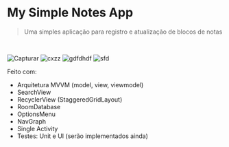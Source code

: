 # My Simple Notes App

> Uma simples aplicação para registro e atualização de blocos de notas
<br>

![Capturar](https://user-images.githubusercontent.com/53324891/220197001-1f8cccc4-5158-4acb-94b2-0d4150ef4130.JPG)
![cxzz](https://user-images.githubusercontent.com/53324891/220197080-6004654b-c548-4b9d-b478-69100d33ae36.JPG)
![gdfdhdf](https://user-images.githubusercontent.com/53324891/220197102-d6c04bf9-e2e8-49ce-a6c4-20da59fb5a15.JPG)
![sfd](https://user-images.githubusercontent.com/53324891/220197109-7213e329-b1c9-48b5-9380-428355169dc2.JPG)
<br>

Feito com:
- Arquitetura MVVM (model, view, viewmodel)
- SearchView
- RecyclerView (StaggeredGridLayout)
- RoomDatabase
- OptionsMenu
- NavGraph
- Single Activity
- Testes: Unit e UI (serão implementados ainda)

